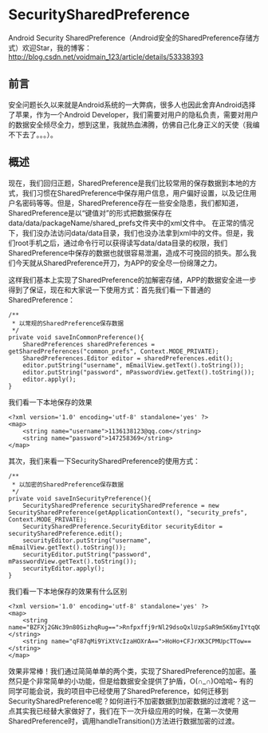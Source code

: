 # SecuritySharedPreference
Android Security SharedPreference（Android安全的SharedPreference存储方式）欢迎Star，我的博客：http://blog.csdn.net/voidmain_123/article/details/53338393

## 前言 ##
   安全问题长久以来就是Android系统的一大弊病，很多人也因此舍弃Android选择了苹果，作为一个Android Developer，我们需要对用户的隐私负责，需要对用户的数据安全倾尽全力，想到这里，我就热血沸腾，仿佛自己化身正义的天使（我编不下去了。。。）。

## 概述 ##
现在，我们回归正题，SharedPreference是我们比较常用的保存数据到本地的方式，我们习惯在SharedPreference中保存用户信息，用户偏好设置，以及记住用户名密码等等。但是，SharedPreference存在一些安全隐患，我们都知道，SharedPreference是以“键值对”的形式把数据保存在data/data/packageName/shared_prefs文件夹中的xml文件中。
	在正常的情况下，我们没办法访问data/data目录，我们也没办法拿到xml中的文件。但是，我们root手机之后，通过命令行可以获得读写data/data目录的权限，我们SharedPreference中保存的数据也就很容易泄漏，造成不可挽回的损失。那么我们今天就从SharedPreference开刀，为APP的安全尽一份绵薄之力。

这样我们基本上实现了SharedPreference的加解密存储，APP的数据安全进一步得到了保证，现在和大家说一下使用方式：首先我们看一下普通的SharedPreference：
```
/**
 * 以常规的SharedPreference保存数据
 */
private void saveInCommonPreference(){
    SharedPreferences sharedPreferences = getSharedPreferences("common_prefs", Context.MODE_PRIVATE);
    SharedPreferences.Editor editor = sharedPreferences.edit();
    editor.putString("username", mEmailView.getText().toString());
    editor.putString("password", mPasswordView.getText().toString());
    editor.apply();
}
```
我们看一下本地保存的效果
```
<?xml version='1.0' encoding='utf-8' standalone='yes' ?>
<map>
    <string name="username">1136138123@qq.com</string>
    <string name="password">147258369</string>
</map>
```
其次，我们来看一下SecuritySharedPreference的使用方式：
```
/**
 * 以加密的SharedPreference保存数据
 */
private void saveInSecurityPreference(){
    SecuritySharedPreference securitySharedPreference = new SecuritySharedPreference(getApplicationContext(), "security_prefs", Context.MODE_PRIVATE);
    SecuritySharedPreference.SecurityEditor securityEditor = securitySharedPreference.edit();
    securityEditor.putString("username", mEmailView.getText().toString());
    securityEditor.putString("password", mPasswordView.getText().toString());
    securityEditor.apply();
}
```
我们看一下本地保存的效果有什么区别
```
<?xml version='1.0' encoding='utf-8' standalone='yes' ?>
<map>
    <string name="BZFXj2GNc39n80SizhqRug==">Rnfpxffj9rNl29dsoQxlUzpSaR9m5K6myIYtqQOiIRU=</string>
    <string name="qF87qMi9YiXtVcIzaHOXrA==">HoHo+CFJrXK3CPMUpcTTow==</string>
</map>

```
效果非常棒！我们通过简简单单的两个类，实现了SharedPreference的加密。虽然只是个非常简单的小功能，但是给数据安全提供了护盾，O(∩_∩)O哈哈~
	有的同学可能会说，我的项目中已经使用了SharedPreference，如何迁移到SecuritySharedPreference呢？如何进行不加密数据到加密数据的过渡呢？这一点其实我已经替大家做好了，我们在下一次升级应用的时候，在第一次使用SharedPreference时，调用handleTransition()方法进行数据加密的过渡。
